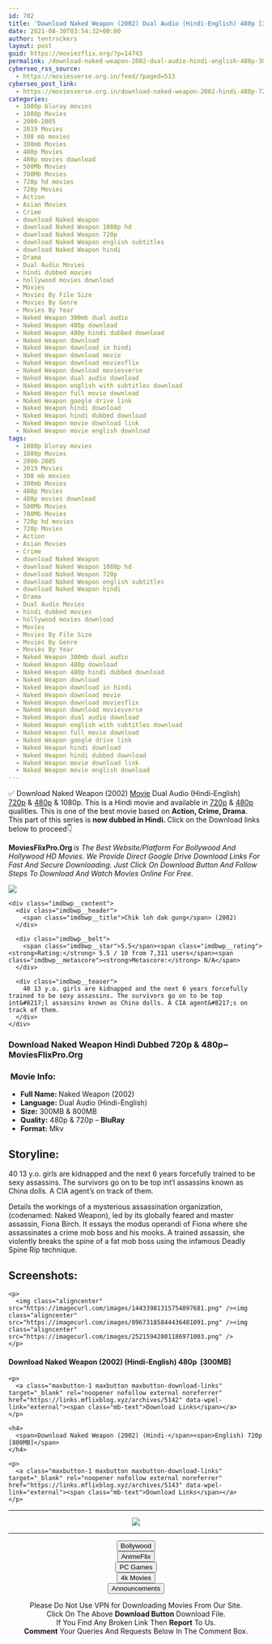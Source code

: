 ```yaml
---
id: 702
title: 'Download Naked Weapon (2002) Dual Audio (Hindi-English) 480p [300MB] || 720p [800MB]'
date: 2021-08-30T03:54:32+00:00
author: tentrockers
layout: post
guid: https://moviezflix.org/?p=14743
permalink: /download-naked-weapon-2002-dual-audio-hindi-english-480p-300mb-720p-800mb/
cyberseo_rss_source:
  - https://moviesverse.org.in/feed/?paged=513
cyberseo_post_link:
  - https://moviesverse.org.in/download-naked-weapon-2002-hindi-480p-720p/
categories:
  - 1080p bluray movies
  - 1080p Movies
  - 2000-2005
  - 2019 Movies
  - 300 mb movies
  - 300mb Movies
  - 480p Movies
  - 480p movies download
  - 500Mb Movies
  - 700Mb Movies
  - 720p hd movies
  - 720p Movies
  - Action
  - Asian Movies
  - Crime
  - download Naked Weapon
  - download Naked Weapon 1080p hd
  - download Naked Weapon 720p
  - download Naked Weapon english subtitles
  - download Naked Weapon hindi
  - Drama
  - Dual Audio Movies
  - hindi dubbed movies
  - hollywood movies download
  - Movies
  - Movies By File Size
  - Movies By Genre
  - Movies By Year
  - Naked Weapon 300mb dual audio
  - Naked Weapon 480p download
  - Naked Weapon 480p hindi dubbed download
  - Naked Weapon download
  - Naked Weapon download in hindi
  - Naked Weapon download movie
  - Naked Weapon download moviesflix
  - Naked Weapon download moviesverse
  - Naked Weapon dual audio download
  - Naked Weapon english with subtitles download
  - Naked Weapon full movie download
  - Naked Weapon google drive link
  - Naked Weapon hindi download
  - Naked Weapon hindi dubbed download
  - Naked Weapon movie download link
  - Naked Weapon movie english download
tags:
  - 1080p bluray movies
  - 1080p Movies
  - 2000-2005
  - 2019 Movies
  - 300 mb movies
  - 300mb Movies
  - 480p Movies
  - 480p movies download
  - 500Mb Movies
  - 700Mb Movies
  - 720p hd movies
  - 720p Movies
  - Action
  - Asian Movies
  - Crime
  - download Naked Weapon
  - download Naked Weapon 1080p hd
  - download Naked Weapon 720p
  - download Naked Weapon english subtitles
  - download Naked Weapon hindi
  - Drama
  - Dual Audio Movies
  - hindi dubbed movies
  - hollywood movies download
  - Movies
  - Movies By File Size
  - Movies By Genre
  - Movies By Year
  - Naked Weapon 300mb dual audio
  - Naked Weapon 480p download
  - Naked Weapon 480p hindi dubbed download
  - Naked Weapon download
  - Naked Weapon download in hindi
  - Naked Weapon download movie
  - Naked Weapon download moviesflix
  - Naked Weapon download moviesverse
  - Naked Weapon dual audio download
  - Naked Weapon english with subtitles download
  - Naked Weapon full movie download
  - Naked Weapon google drive link
  - Naked Weapon hindi download
  - Naked Weapon hindi dubbed download
  - Naked Weapon movie download link
  - Naked Weapon movie english download
---
```

<div class="thecontent clearfix">
  <p>
    ✅ Download Naked Weapon (2002) <a href="https://moviesverse.org.in/category/movies/" data-wpel-link="internal">Movie</a> Dual Audio (Hindi-English) <a href="https://moviesverse.org.in/720p-movies/" data-wpel-link="internal">720p</a>&nbsp;&&nbsp;<a href="https://moviesverse.org.in/480p-movies/" data-wpel-link="internal">480p</a> & 1080p. This is a Hindi movie and available in <a href="https://moviesverse.org.in/720p-movies/" data-wpel-link="internal">720p</a>&nbsp;&&nbsp;<a href="https://moviesverse.org.in/480p-movies/" data-wpel-link="internal">480p</a> qualities. This is one of the best movie based on <strong>Action, Crime, Drama</strong>. This part of this series is <strong>now dubbed in <span>Hindi.&nbsp;</span></strong><span>Click on the Download links below to proceed👇</span>
  </p>
  
  <p>
    <strong><span>MoviesFlixPro.Org&nbsp;</span></strong><em>is The Best Website/Platform For Bollywood And Hollywood HD Movies. We Provide Direct Google Drive Download Links For Fast And Secure Downloading. Just Click On Download Button And Follow Steps To&nbsp;Download And Watch Movies Online For Free.</em>
  </p>
  
  <div class="imdbwp imdbwp--movie dark">
    <div class="imdbwp__thumb">
      <a class="imdbwp__link" target="_blank" title="Chik loh dak gung" href="https://www.imdb.com/title/tt0341495/" rel="nofollow external noopener noreferrer" data-wpel-link="external"><img class="imdbwp__img" src="https://m.media-amazon.com/images/M/MV5BNzQyNDRiYmEtMzgzMi00YzE3LTlmYjgtZDc0NjI2YzdhYTljXkEyXkFqcGdeQXVyMjQwMjk0NjI@._V1_SX300.jpg" /></a>
    </div>
    
    <div class="imdbwp__content">
      <div class="imdbwp__header">
        <span class="imdbwp__title">Chik loh dak gung</span> (2002)
      </div>
      
      <div class="imdbwp__belt">
        <span class="imdbwp__star">5.5</span><span class="imdbwp__rating"><strong>Rating:</strong> 5.5 / 10 from 7,311 users</span><span class="imdbwp__metascore"><strong>Metascore:</strong> N/A</span>
      </div>
      
      <div class="imdbwp__teaser">
        40 13 y.o. girls are kidnapped and the next 6 years forcefully trained to be sexy assassins. The survivors go on to be top int&#8217;l assassins known as China dolls. A CIA agent&#8217;s on track of them.
      </div>
    </div>
  </div>
  
  <h3>
    <span>Download Naked Weapon Hindi Dubbed 720p & 480p~ MoviesFlixPro.Org</span>
  </h3>
  
  <h3>
    <span>&nbsp;Movie Info:&nbsp;</span>
  </h3>
  
  <ul>
    <li>
      <strong>Full Name: </strong>Naked Weapon (2002)
    </li>
    <li>
      <strong>Language:</strong> Dual Audio (Hindi-English)
    </li>
    <li>
      <strong>Size:</strong> 300MB & 800MB
    </li>
    <li>
      <strong>Quality:</strong> 480p & 720p – <span><strong>BluRay</strong></span>
    </li>
    <li>
      <strong>Format:</strong>&nbsp;Mkv
    </li>
  </ul>
  
  <h2>
    <span>Storyline:</span>
  </h2>
  
  <p>
    40 13 y.o. girls are kidnapped and the next 6 years forcefully trained to be sexy assassins. The survivors go on to be top int’l assassins known as China dolls. A CIA agent’s on track of them.
  </p>
  
  <div>
    Details the workings of a mysterious assassination organization, (codenamed: Naked Weapon), led by its globally feared and master assassin, Fiona Birch. It essays the modus operandi of Fiona where she assassinates a crime mob boss and his mooks. A trained assassin, she violently breaks the spine of a fat mob boss using the infamous Deadly Spine Rip technique.
  </div>
  
  <div class="summary_text">
    <h2>
      <span>Screenshots:</span>
    </h2>
    
    <p>
      <img class="aligncenter" src="https://imagecurl.com/images/14433981315754897681.png" /><img class="aligncenter" src="https://imagecurl.com/images/89673185844436481091.png" /><img class="aligncenter" src="https://imagecurl.com/images/25215942801186971003.png" />
    </p>
  </div>
  
  <div class="inline canwrap">
    <h4>
      <span>Download Naked Weapon (2002) (Hindi-English) </span><span>480p&nbsp; [300MB]</span>
    </h4>
    
    <p>
      <a class="maxbutton-1 maxbutton maxbutton-download-links" target="_blank" rel="noopener nofollow external noreferrer" href="https://links.mflixblog.xyz/archives/5142" data-wpel-link="external"><span class="mb-text">Download Links</span></a>
    </p>
    
    <h4>
      <span>Download Naked Weapon (2002) (Hindi-</span><span>English) 720p [800MB]</span>
    </h4>
    
    <p>
      <a class="maxbutton-1 maxbutton maxbutton-download-links" target="_blank" rel="noopener nofollow external noreferrer" href="https://links.mflixblog.xyz/archives/5143" data-wpel-link="external"><span class="mb-text">Download Links</span></a>
    </p>
  </div>
</div>

<center>
  </p> 
  
  <hr />
  
  <p>
    <a href="http://gdrivepro.xyz/join.php" data-wpel-link="external" target="_blank" rel="nofollow external noopener noreferrer"><img src="https://i.imgur.com/FhMdWdW.png" /></a>
  </p>
  
  <hr />
  
  <p>
    <a href="https://dogemovies.xyz" target="_blank" data-wpel-link="external" rel="nofollow external noopener noreferrer"><button class="button button5">Bollywood</button></a><br /> <a href="https://animeflix.in" target="_blank" data-wpel-link="external" rel="nofollow external noopener noreferrer"><button class="button button5">AnimeFlix</button></a><br /> <a href="https://gamesflix.net/" target="_blank" data-wpel-link="external" rel="nofollow external noopener noreferrer"><button class="button button5">PC Games</button></a><br /> <a href="https://uhdmovies.in" target="_blank" data-wpel-link="external" rel="nofollow external noopener noreferrer"><button class="button button5">4k Movies</button></a><br /> <a href="https://moviesverse.org.in/announcements/" target="_blank" data-wpel-link="internal" rel="noopener"><button class="button button5">Announcements</button></a>
  </p>
  
  <div class="alert alert-danger">
    Please Do Not Use VPN for Downloading Movies From Our Site.
  </div>
  
  <div class="alert alert-success">
    Click On The Above <strong>Download Button</strong> Download File.
  </div>
  
  <div class="alert alert-warning">
    If You Find Any Broken Link Then <strong>Report</strong> To Us.
  </div>
  
  <div class="alert alert-info">
    <strong>Comment</strong> Your Queries And Requests Below In The Comment Box.
  </div>
  
  <p>
    </center>
  </p>